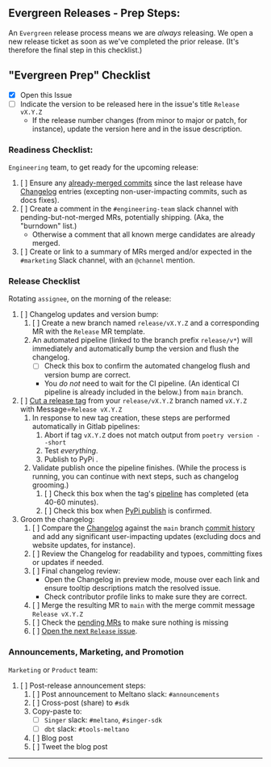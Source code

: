 [//]: # (NOTE: This Release template is for Admin-Use only. If you've reached this template in error, please select another template from the list.)

## Evergreen Releases - Prep Steps:

An `Evergreen` release process means we are _always_ releasing. We open a new release ticket as soon as we've completed the prior release. (It's therefore the final step in this checklist.)

## "Evergreen Prep" Checklist

- [x] Open this Issue
- [ ] Indicate the version to be released here in the issue's title `Release vX.Y.Z`
    - If the release number changes (from minor to major or patch, for instance), update the version here and in the issue description.

### Readiness Checklist:

`Engineering` team, to get ready for the upcoming release:

1. [ ] Ensure any [already-merged commits](https://gitlab.com/meltano/sdk/-/commits/main) since the last release have [Changelog](https://gitlab.com/meltano/sdk/-/blob/main/CHANGELOG.md) entries (excepting non-user-impacting commits, such as docs fixes).
2. [ ] Create a comment in the `#engineering-team` slack channel with pending-but-not-merged MRs, potentially shipping. (Aka, the "burndown" list.)
    - Otherwise a comment that all known merge candidates are already merged.
3. [ ] Create or link to a summary of MRs merged and/or expected in the `#marketing` Slack channel, with an `@channel` mention.

### Release Checklist

Rotating `assignee`, on the morning of the release:

1. [ ] Changelog updates and version bump:
    1. [ ] Create a new branch named `release/vX.Y.Z` and a corresponding MR with the `Release` MR template.
    2. An automated pipeline (linked to the branch prefix `release/v*`) will
    immediately and automatically bump the version and flush the changelog.
        - [ ] Check this box to confirm the automated changelog flush and version bump are correct.
        - You _do not_ need to wait for the CI pipeline. (An identical CI pipeline is already included in the below.)
from `main` branch.
2. [ ] [Cut a release tag](https://gitlab.com/meltano/sdk/-/tags/new) from your `release/vX.Y.Z` branch named `vX.Y.Z` with Message=`Release vX.Y.Z`
    1. In response to new tag creation, these steps are performed automatically in Gitlab pipelines:
        1. Abort if tag `vX.Y.Z` does not match output from `poetry version --short`
        2. Test _everything_.
        3. Publish to PyPi <!-- Meltano-only: and Docker -->.
    2. Validate publish once the pipeline finishes. (While the process is running, you can continue with next steps, such as changelog grooming.)
        1. [ ] Check this box when the tag's [pipeline](https://gitlab.com/meltano/sdk/-/pipelines) has completed (eta 40-60 minutes).
        2. [ ] Check this box when [PyPi publish](https://pypi.org/project/singer-sdk/#history) is confirmed.
        <!-- Meltano-only: 5. [ ] Check this box when [Docker publish]() is confirmed. -->
3. Groom the changelog:
    1. [ ] Compare the [Changelog](https://gitlab.com/meltano/sdk/-/blob/main/CHANGELOG.md) against the `main` branch [commit history](https://gitlab.com/meltano/sdk/-/commits/main) and add any significant user-impacting updates (excluding docs and website updates, for instance).
    2. [ ] Review the Changelog for readability and typoes, committing fixes or updates if needed.
    3. [ ] Final changelog review:
        - Open the Changelog in preview mode, mouse over each link and ensure tooltip descriptions match the resolved issue.
        - Check contributor profile links to make sure they are correct.
    4. [ ] Merge the resulting MR to `main` with the merge commit message `Release vX.Y.Z`
    5. [ ] Check the [pending MRs](https://gitlab.com/meltano/sdk/-/merge_requests?sort=updated_desc) to make sure nothing is missing
    6. [ ] [Open the next `Release` issue](https://gitlab.com/meltano/sdk/-/issues/new?issuable_template=Release&issue[title]=Release%20vX.Y.Z&issue[issue_type]=issue).

### Announcements, Marketing, and Promotion

`Marketing` or `Product` team:

1. [ ] Post-release announcement steps:
    1. [ ] Post announcement to Meltano slack: `#announcements`
    2. [ ] Cross-post (share) to `#sdk`
    3. Copy-paste to:
       - [ ] `Singer` slack: `#meltano`, `#singer-sdk`
       - [ ] `dbt` slack: `#tools-meltano`
    4. [ ] Blog post
    5. [ ] Tweet the blog post

----------------
